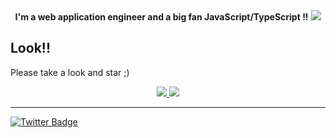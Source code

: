 <div align="center">
  <b>I'm a web application engineer and a big fan JavaScript/TypeScript !!</b>
  <img src="https://github-readme-stats.vercel.app/api?username=kqito&count_private=true&theme=react" />
</div>


## Look!!
Please take a look and star ;)

<div align="center">
<a href="https://github.com/kqito/use-global-context">
  <img src="https://github-readme-stats.vercel.app/api/pin/?username=kqito&repo=use-global-context&theme=react&card_width=400px" />
</a>
<a href="https://github.com/kqito/use-tus">
  <img src="https://github-readme-stats.vercel.app/api/pin/?username=kqito&repo=use-tus&theme=react&card_width=400px" />
</a>
</div>

--------

[![Twitter Badge](https://img.shields.io/badge/-@kqito_n-181717?style=flat-square&logo=twitter&logoColor=white&link=https://twitter.com/kqito_n)](https://twitter.com/kqito_n)
